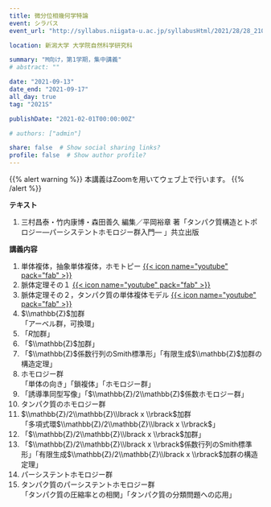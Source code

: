 ```yaml
---
title: 微分位相幾何学特論
event: シラバス
event_url: "http://syllabus.niigata-u.ac.jp/syllabusHtml/2021/28/28_210F3163_ja_JP.html"

location: 新潟大学 大学院自然科学研究科

summary: "M向け，第1学期，集中講義"
# abstract: ""

date: "2021-09-13"
date_end: "2021-09-17"
all_day: true
tag: "2021S"

publishDate: "2021-02-01T00:00:00Z"

# authors: ["admin"]

share: false  # Show social sharing links?
profile: false  # Show author profile?
---
```

{{% alert warning %}}
本講義はZoomを用いてウェブ上で行います。
{{% /alert %}}

**テキスト**

1. 三村昌泰・竹内康博・森田善久 編集／平岡裕章 著「タンパク質構造とトポロジー―パーシステントホモロジー群入門― 」共立出版

**講義内容**

1. 単体複体，抽象単体複体，ホモトピー
	[{{< icon name="youtube" pack="fab" >}}](https://youtu.be/kAvmwyo4wCc)
2. 脈体定理その１
	[{{< icon name="youtube" pack="fab" >}}](https://youtu.be/3S_YfM_wlJ0)
3. 脈体定理その２，タンパク質の単体複体モデル
	[{{< icon name="youtube" pack="fab" >}}](https://youtu.be/TOJGQ2GpfFc)
4. $\\mathbb{Z}$加群  
「アーベル群，可換環」
5. 「$R$加群」
6. 「$\\mathbb{Z}$加群」
7. 「$\\mathbb{Z}$係数行列のSmith標準形」「有限生成$\\mathbb{Z}$加群の構造定理」
8. ホモロジー群  
「単体の向き」「鎖複体」「ホモロジー群」
9. 「誘導準同型写像」「$\\mathbb{Z}/2\\mathbb{Z}$係数ホモロジー群」
10. タンパク質のホモロジー群
11. $\\mathbb{Z}/2\\mathbb{Z}\\lbrack x \\rbrack$加群  
「多項式環$\\mathbb{Z}/2\\mathbb{Z}\\lbrack x \\rbrack$」
12. 「$\\mathbb{Z}/2\\mathbb{Z}\\lbrack x \\rbrack$加群」
13. 「$\\mathbb{Z}/2\\mathbb{Z}\\lbrack x \\rbrack$係数行列のSmith標準形」「有限生成$\\mathbb{Z}/2\\mathbb{Z}\\lbrack x \\rbrack$加群の構造定理」
14. パーシステントホモロジー群
15. タンパク質のパーシステントホモロジー群  
「タンパク質の圧縮率との相関」「タンパク質の分類問題への応用」
